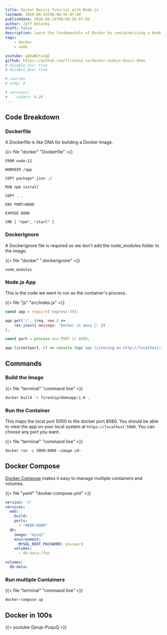 ```yaml
---
title: Docker Basics Tutorial with Node.js
lastmod: 2020-08-24T08:08:56-07:00
publishdate: 2020-08-24T08:08:56-07:00
author: Jeff Delaney
draft: false
description: Learn the fundamentals of Docker by containerizing a Node.js app
tags: 
    - docker
    - node

youtube: gAkwW2tuIqE
github: https://github.com/fireship-io/docker-nodejs-basic-demo
# disable_toc: true
# disable_qna: true

# courses
# step: 0

# versions:
#    rxdart: 0.20
---
```


## Code Breakdown

### Dockerfile

A Dockerfile is like DNA for building a Docker Image. 

{{< file "docker" "Dockerfile" >}}
```docker
FROM node:12

WORKDIR /app

COPY package*.json ./

RUN npm install

COPY . .

ENV PORT=8080

EXPOSE 8080

CMD [ "npm", "start" ]
```

### Dockerignore

A Dockerignore file is required so we don't add the node_modules folder to the image.

{{< file "docker" ".dockerignore" >}}
```docker
node_modules
```


### Node.js App

This is the code we went to run as the container's process.

{{< file "js" "src/index.js" >}}
```javascript
const app = require('express')();

app.get('/', (req, res ) => 
    res.json({ message: 'Docker is easy 🐳' }) 
);

const port = process.env.PORT || 8080;

app.listen(port, () => console.log(`app listening on http://localhost:${port}`) );
```

## Commands

### Build the Image

{{< file "terminal" "command line" >}}
```bash
docker build -t fireship/demoapp:1.0 .
```

### Run the Container

This maps the local port 5000 to the docker port 8080. You should be able to view the app on your local system at `https://localhost:5000`. You can choose any port you want. 

{{< file "terminal" "command line" >}}
```bash
docker run -p 5000:8080 <image-id>
```


## Docker Compose

[Docker Compose](https://docs.docker.com/compose/) makes it easy to manage multiple containers and volumes. 

{{< file "yaml" "docker-compose.yml" >}}
```yaml
version: '3'
services:
  web:
    build: .
    ports:
      - "8080:8080"
  db:
    image: "mysql"
    environment: 
      MYSQL_ROOT_PASSWORD: password
    volumes:
      - db-data:/foo

volumes:
  db-data:
```

### Run multiple Containers

{{< file "terminal" "command line" >}}
```bash
docker-compose up
```

## Docker in 100s

{{< youtube Gjnup-PuquQ >}}

